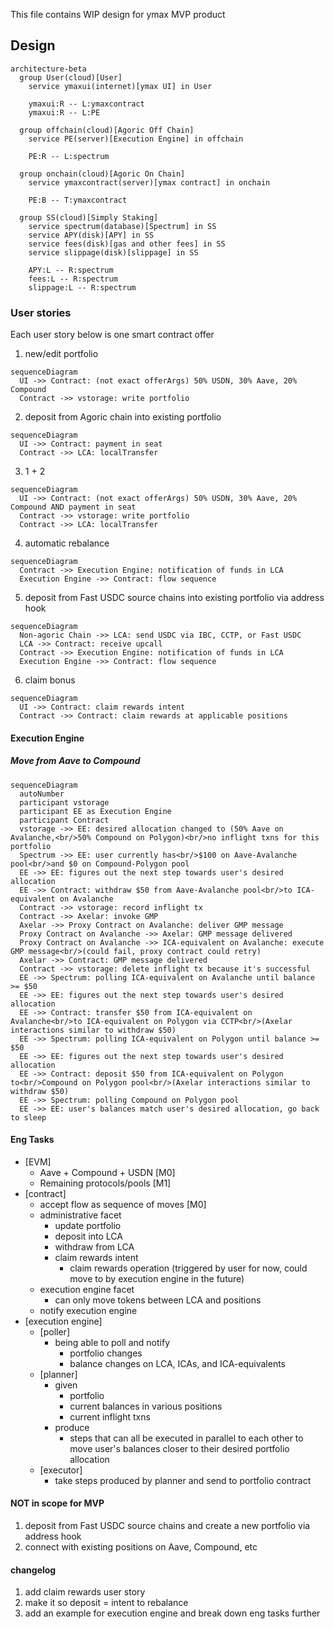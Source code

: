 This file contains WIP design for ymax MVP product

## Design

```mermaid
architecture-beta
  group User(cloud)[User]
    service ymaxui(internet)[ymax UI] in User

    ymaxui:R -- L:ymaxcontract
    ymaxui:R -- L:PE

  group offchain(cloud)[Agoric Off Chain]
    service PE(server)[Execution Engine] in offchain

    PE:R -- L:spectrum

  group onchain(cloud)[Agoric On Chain]
    service ymaxcontract(server)[ymax contract] in onchain

    PE:B -- T:ymaxcontract

  group SS(cloud)[Simply Staking]
    service spectrum(database)[Spectrum] in SS
    service APY(disk)[APY] in SS
    service fees(disk)[gas and other fees] in SS
    service slippage(disk)[slippage] in SS

    APY:L -- R:spectrum
    fees:L -- R:spectrum
    slippage:L -- R:spectrum
```

### User stories
Each user story below is one smart contract offer

1. new/edit portfolio
```mermaid
sequenceDiagram
  UI ->> Contract: (not exact offerArgs) 50% USDN, 30% Aave, 20% Compound
  Contract ->> vstorage: write portfolio
```
2. deposit from Agoric chain into existing portfolio
```mermaid
sequenceDiagram
  UI ->> Contract: payment in seat
  Contract ->> LCA: localTransfer
```
3. 1 + 2
```mermaid
sequenceDiagram
  UI ->> Contract: (not exact offerArgs) 50% USDN, 30% Aave, 20% Compound AND payment in seat
  Contract ->> vstorage: write portfolio
  Contract ->> LCA: localTransfer
```
4. automatic rebalance
```mermaid
sequenceDiagram
  Contract ->> Execution Engine: notification of funds in LCA
  Execution Engine ->> Contract: flow sequence
```
5. deposit from Fast USDC source chains into existing portfolio via address hook
```mermaid
sequenceDiagram
  Non-agoric Chain ->> LCA: send USDC via IBC, CCTP, or Fast USDC
  LCA ->> Contract: receive upcall
  Contract ->> Execution Engine: notification of funds in LCA
  Execution Engine ->> Contract: flow sequence
```
6. claim bonus
```mermaid
sequenceDiagram
  UI ->> Contract: claim rewards intent
  Contract ->> Contract: claim rewards at applicable positions
```

#### Execution Engine

##### Move from Aave to Compound
```mermaid
sequenceDiagram
  autoNumber
  participant vstorage
  participant EE as Execution Engine
  participant Contract
  vstorage ->> EE: desired allocation changed to (50% Aave on Avalanche,<br/>50% Compound on Polygon)<br/>no inflight txns for this portfolio
  Spectrum ->> EE: user currently has<br/>$100 on Aave-Avalanche pool<br/>and $0 on Compound-Polygon pool
  EE ->> EE: figures out the next step towards user's desired allocation
  EE ->> Contract: withdraw $50 from Aave-Avalanche pool<br/>to ICA-equivalent on Avalanche
  Contract ->> vstorage: record inflight tx
  Contract ->> Axelar: invoke GMP
  Axelar ->> Proxy Contract on Avalanche: deliver GMP message
  Proxy Contract on Avalanche ->> Axelar: GMP message delivered
  Proxy Contract on Avalanche ->> ICA-equivalent on Avalanche: execute GMP message<br/>(could fail, proxy contract could retry)
  Axelar ->> Contract: GMP message delivered
  Contract ->> vstorage: delete inflight tx because it's successful
  EE ->> Spectrum: polling ICA-equivalent on Avalanche until balance >= $50
  EE ->> EE: figures out the next step towards user's desired allocation
  EE ->> Contract: transfer $50 from ICA-equivalent on Avalanche<br/>to ICA-equivalent on Polygon via CCTP<br/>(Axelar interactions similar to withdraw $50)
  EE ->> Spectrum: polling ICA-equivalent on Polygon until balance >= $50
  EE ->> EE: figures out the next step towards user's desired allocation
  EE ->> Contract: deposit $50 from ICA-equivalent on Polygon to<br/>Compound on Polygon pool<br/>(Axelar interactions similar to withdraw $50)
  EE ->> Spectrum: polling Compound on Polygon pool
  EE ->> EE: user's balances match user's desired allocation, go back to sleep
```

#### Eng Tasks
- [EVM]
  - Aave + Compound + USDN [M0]
  - Remaining protocols/pools [M1]
- [contract]
  - accept flow as sequence of moves [M0]
  - administrative facet
    - update portfolio
    - deposit into LCA
    - withdraw from LCA
    - claim rewards intent
      - claim rewards operation (triggered by user for now, could move to by
        execution engine in the future)
  - execution engine facet
    - can only move tokens between LCA and positions
  - notify execution engine
- [execution engine]
  - [poller]
    - being able to poll and notify
      - portfolio changes
      - balance changes on LCA, ICAs, and ICA-equivalents
  - [planner]
    - given
      - portfolio
      - current balances in various positions
      - current inflight txns
    - produce
      - steps that can all be executed in parallel to each other to move user's
        balances closer to their desired portfolio allocation
  - [executor]
    - take steps produced by planner and send to portfolio contract

#### NOT in scope for MVP
1. deposit from Fast USDC source chains and create a new portfolio via address hook
2. connect with existing positions on Aave, Compound, etc

#### changelog
1. add claim rewards user story
1. make it so deposit = intent to rebalance
1. add an example for execution engine and break down eng tasks further

